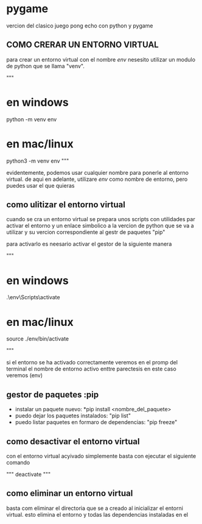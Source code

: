 # pygame
vercion del clasico juego pong echo con python y pygame
 
 
 ## COMO CRERAR UN ENTORNO VIRTUAL

 para crear un entorno virtual con el nombre _env_ nesesito utilizar
 un modulo de python que se llama  "venv".

 """
# en windows 
python -m venv env

# en mac/linux
python3 -m venv env
 """

 evidentemente, podemos usar cualquier nombre 
 para ponerle al entorno virtual. de aqui en adelante, 
 utilizare _env_ como nombre de entorno, pero puedes usar el que quieras

 ## como ulitizar el entorno virtual
 cuando se cra un entorno virtual se prepara unos scripts
 con utilidades par activar el entorno y un enlace simbolico a la 
 vercion de python que se va a utilizar y su vercion correspondiente
  al gestr de paquetes "pip"

para activarlo es neesario activar el gestor de la siguiente manera

"""
# en windows
.\env\Scripts\activate

# en mac/linux
source ./env/bin/activate

"""

si el entorno se ha activado correctamente veremos en el promp 
del terminal el nombre de entorno activo enttre 
parectesis en este caso veremos (env)

## gestor de paquetes :pip

- instalar un paquete nuevo: *pip install <nombre_del_paquete>
- puedo dejar los paquetes instalados: "pip list"
- puedo listar paquetes en formaro de dependencias: "pip freeze"

## como desactivar el entorno virtual

con el entorno virtual acyivado
simplemente basta con ejecutar el siguiente comando

"""
deactivate
"""

## como eliminar un entorno virtual

basta com eliminar el directoria que se a creado al inicializar 
el entorni virtual. esto elimina el entorno y todas las dependencias 
instaladas en el
